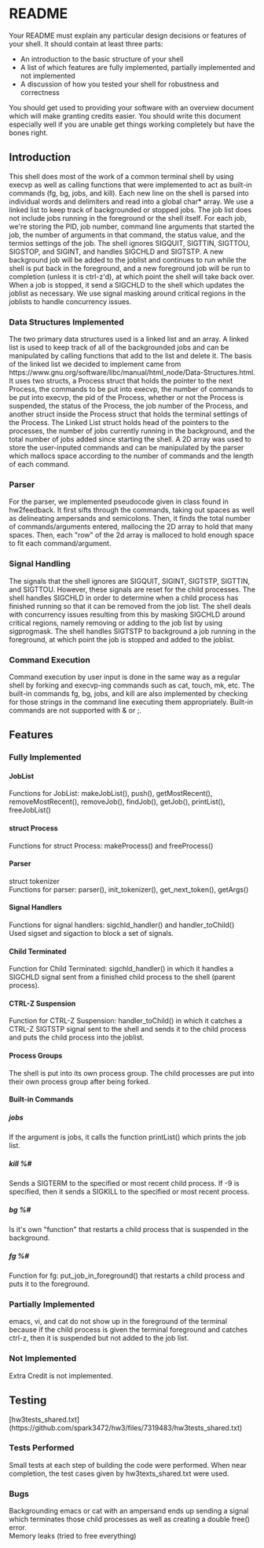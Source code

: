 # README

Your README must explain any particular design decisions or features of your shell. It
should contain at least three parts:
- An introduction to the basic structure of your shell
- A list of which features are fully implemented, partially implemented and not implemented
- A discussion of how you tested your shell for robustness and correctness

You should get used to providing your software with an overview document which will make
granting credits easier. You should write this document especially well if you are unable get
things working completely but have the bones right.

<h2>Introduction</h2>
This shell does most of the work of a common terminal shell by using execvp as well as calling functions that were implemented to act as built-in commands (fg, bg, jobs, and kill). Each new line on the shell is parsed into individual words and delimiters and read into a global char* array. We use a linked list to keep track of backgrounded or stopped jobs. The job list does not include jobs running in the foreground or the shell itself. For each job, we're storing the PID, job number, command line arguments that started the job, the number of arguments in that command, the status value, and the termios settings of the job. The shell ignores SIGQUIT, SIGTTIN, SIGTTOU, SIGSTOP, and SIGINT, and handles SIGCHLD and SIGTSTP. A new background job will be added to the joblist and continues to run while the shell is put back in the foreground, and a new foreground job will be run to completion (unless it is ctrl-z'd), at which point the shell will take back over. When a job is stopped, it send a SIGCHLD to the shell which updates the joblist as necessary. We use signal masking around critical regions in the joblists to handle concurrency issues.

<h3>Data Structures Implemented</h3>
The two primary data structures used is a linked list and an array. A linked list is used to keep track of all of the backgrounded jobs and can be manipulated by calling functions that add to the list and delete it. The basis of the linked list we decided to implement came from https://www.gnu.org/software/libc/manual/html_node/Data-Structures.html. It uses two structs, a Process struct that holds the pointer to the next Process, the commands to be put into execvp, the number of commands to be put into execvp, the pid of the Process, whether or not the Process is suspended, the status of the Process, the job number of the Process, and another struct inside the Process struct that holds the terminal settings of the Process. The Linked List struct holds head of the pointers to the processes, the number of jobs currently running in the background, and the total number of jobs added since starting the shell. A 2D array was used to store the user-inputed commands and can be manipulated by the parser which mallocs space according to the number of commands and the length of each command. 

<h3>Parser</h3>
For the parser, we implemented pseudocode given in class found in hw2feedback. It first sifts through the commands, taking out spaces as well as delineating ampersands and semicolons. Then, it finds the total number of commands/arguments entered, mallocing the 2D array to hold that many spaces. Then, each "row" of the 2d array is malloced to hold enough space to fit each command/argument. 

<h3>Signal Handling</h3>
The signals that the shell ignores are SIGQUIT, SIGINT, SIGTSTP, SIGTTIN, and SIGTTOU. However, these signals are reset for the child processes. The shell handles SIGCHLD in order to determine when a child process has finished running so that it can be removed from the job list. The shell deals with concurrency issues resulting from this by masking SIGCHLD around critical regions, namely removing or adding to the job list by using sigprogmask. The shell handles SIGTSTP to background a job running in the foreground, at which point the job is stopped and added to the joblist.

<h3>Command Execution</h3>
Command execution by user input is done in the same way as a regular shell by forking and execvp-ing commands such as cat, touch, mk, etc. The built-in commands fg, bg, jobs, and kill are also implemented by checking for those strings in the command line executing them appropriately. Built-in commands are not supported with & or ;.

<h2>Features</h2>

<h3>Fully Implemented</h3>
<h4>JobList</h4>
Functions for JobList: makeJobList(), push(), getMostRecent(), removeMostRecent(), removeJob(), findJob(), getJob(), printList(), freeJobList()
<h4>struct Process</h4>
Functions for struct Process: makeProcess() and freeProcess()
<h4>Parser</h4>
struct tokenizer <br />
Functions for parser: parser(), init_tokenizer(), get_next_token(), getArgs()
<h4>Signal Handlers</h4>
Functions for signal handlers: sigchld_handler() and handler_toChild() <br />
Used sigset and sigaction to block a set of signals.
<h4>Child Terminated</h4>
Function for Child Terminated: sigchld_handler() in which it handles a SIGCHLD signal sent from a finished child process to the shell (parent process).
<h4>CTRL-Z Suspension</h4>
Function for CTRL-Z Suspension: handler_toChild() in which it catches a CTRL-Z SIGTSTP signal sent to the shell and sends it to the child process and puts the child process into the joblist.
<h4>Process Groups</h4>
The shell is put into its own process group. The child processes are put into their own process group after being forked.
<h4>Built-in Commands </h4>
<h5>jobs</h4>
If the argument is jobs, it calls the function printList() which prints the job list.
<h5>kill %#</h4>
Sends a SIGTERM to the specified or most recent child process. If -9 is specified, then it sends a SIGKILL to the specified or most recent process.
<h5>bg %#</h5>
Is it's own "function" that restarts a child process that is suspended in the background.
<h5>fg %#</h5>
Function for fg: put_job_in_foreground() that restarts a child process and puts it to the foreground.

<h3>Partially Implemented</h3>
emacs, vi, and cat do not show up in the foreground of the terminal because if the child process is given the terminal foreground and catches ctrl-z, then it is suspended but not added to the job list.

<h3>Not Implemented</h3>
Extra Credit is not implemented.

<h2>Testing</h2>
[hw3tests_shared.txt](https://github.com/spark3472/hw3/files/7319483/hw3tests_shared.txt)


<h3>Tests Performed</h3>
Small tests at each step of building the code were performed. When near completion, the test cases given by hw3texts_shared.txt were used. 

<h3>Bugs</h3>
Backgrounding emacs or cat with an ampersand ends up sending a signal which terminates those child processes as well as creating a double free() error. <br  >
Memory leaks (tried to free everything)
